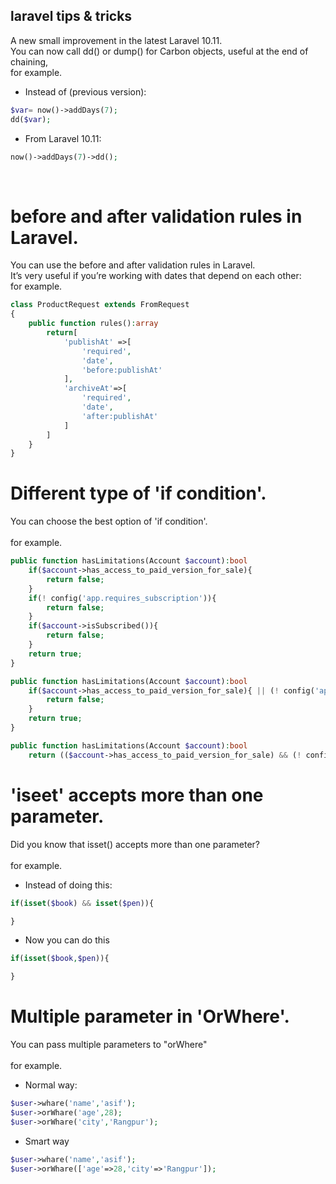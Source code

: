 ## laravel tips & tricks

A new small improvement in the latest Laravel 10.11.<br>
You can now call dd() or dump() for Carbon objects, useful at the end of chaining, <br>for example.

- Instead of (previous version):<br>
```php
$var= now()->addDays(7);
dd($var);
```
- From Laravel 10.11:<br>
```php
now()->addDays(7)->dd();
```
<br>

# before and after validation rules in Laravel.

You can use the before and after validation rules in Laravel. <br>
It’s very useful if you’re working with dates that depend on each other: <br>for example.

```php
class ProductRequest extends FromRequest
{
	public function rules():array
		return[
			'publishAt' =>[
				'required',
				'date',
				'before:publishAt'
			],
			'archiveAt'=>[
				'required',
				'date',
				'after:publishAt'
			]
		]
	}
}
```
# Different type of 'if condition'.

You can choose the best option of 'if condition'. <br>
<br>for example.

```php
public function hasLimitations(Account $account):bool
	if($account->has_access_to_paid_version_for_sale){
		return false;
	}
	if(! config('app.requires_subscription')){
		return false;
	}
	if($account->isSubscribed()){
		return false;
	}
	return true;
}

public function hasLimitations(Account $account):bool
	if($account->has_access_to_paid_version_for_sale){ || (! config('app.requires_subscription')) || ($account->isSubscribed()) {
		return false;
	}
	return true;
}

public function hasLimitations(Account $account):bool
	return (($account->has_access_to_paid_version_for_sale) && (! config('app.requires_subscription')) && ($account->isSubscribed())));
```
# 'iseet' accepts more than one parameter.
Did you know that isset() accepts more than one parameter?<br>
<br>for example.
- Instead of doing this:<br>
```php
if(isset($book) && isset($pen)){

}
```
- Now you can do this<br>
```php
if(isset($book,$pen)){

}
```
# Multiple parameter in 'OrWhere'.
You can pass multiple parameters to "orWhere"<br>
<br>for example.
- Normal way:<br>
```php
$user->whare('name','asif');
$user->orWhare('age',28);
$user->orWhare('city','Rangpur');
```
- Smart way<br>
```php
$user->whare('name','asif');
$user->orWhare(['age'=>28,'city'=>'Rangpur']);
```